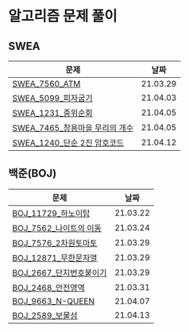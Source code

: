 

# 알고리즘 문제 풀이 

## SWEA

| 문제                                                         | 날짜     |
| ------------------------------------------------------------ | -------- |
| [SWEA_7560_ATM](SWEA_7560_ATM.py)                            | 21.03.29 |
| [SWEA_5099_피자굽기](SWEA_5099_피자굽기.py)                  | 21.04.03 |
| [SWEA_1231_중위순회](SWEA_1231_중위순회.py)                  | 21.04.05 |
| [SWEA_7465_창용마을 무리의 개수](SWEA_7465_창용마을무리의개수.py) | 21.04.05 |
| [SWEA_1240_단순 2진 암호코드](SWEA_1240_단순2진암호코드.py)  | 21.04.12 |



## 백준(BOJ)

| 문제                                                  | 날짜     |
| ----------------------------------------------------- | -------- |
| [BOJ_11729_하노이탑](BOJ_11729_하노이탑.py)           | 21.03.22 |
| [BOJ_7562_나이트의 이동](BOJ_7562_나이트의이동.py)    | 21.03.24 |
| [BOJ_7576_2차원토마토](BOJ_7576_2차원토마토.py)       | 21.03.29 |
| [BOJ_12871_무한문자열](BOJ_12871_무한문자열.py)       | 21.03.29 |
| [BOJ_2667_단지번호붙이기](BOJ_2667_단지번호붙이기.py) | 21.03.29 |
| [BOJ_2468_안전영역](BOJ_2468_안전영역.py)             | 21.03.31 |
| [BOJ_9663_N-QUEEN](BOJ_9663_NQUEEN.py)                | 21.04.07 |
| [BOJ_2589_보물섬](BOJ_2589_보물섬.py)                 | 21.04.13 |

